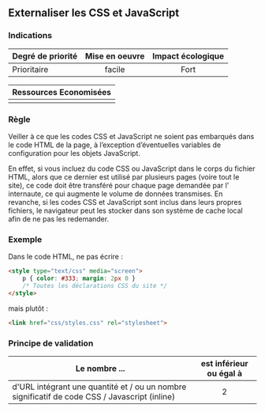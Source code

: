 ## Externaliser les CSS et JavaScript
### Indications
| Degré de priorité |      Mise en oeuvre       |  Impact écologique    | 
|-------------------|:-------------------------:|:---------------------:|
|  Prioritaire      |   facile                  |  Fort                 | 


|Ressources Economisées                                      |
|:----------------------------------------------------------:|
|    |

### Règle
Veiller à ce que les codes CSS et JavaScript ne soient pas embarqués dans le code HTML de la page, à l’exception d’éventuelles variables de configuration pour les objets JavaScript.

En effet, si vous incluez du code CSS ou JavaScript dans le corps du fichier HTML, alors que ce dernier est utilisé par plusieurs pages (voire tout le site), ce code doit être transféré pour chaque page demandée par l’ internaute, ce qui augmente le volume de données transmises. En revanche, si les codes CSS et JavaScript sont inclus dans leurs propres fichiers, le navigateur peut les stocker dans son système de cache local afin de ne pas les redemander.

### Exemple
Dans le code HTML, ne pas écrire :
```html
<style type="text/css" media="screen">
    p { color: #333; margin: 2px 0 }
    /* Toutes les déclarations CSS du site */
</style>
```

mais plutôt :
```html
<link href="css/styles.css" rel="stylesheet">
```



### Principe de validation

| Le nombre ...     | est inférieur ou égal à   |  
|-------------------|:-------------------------:|
| d'URL intégrant une quantité et / ou un nombre significatif de code CSS / Javascript (inline)   | 2  |
